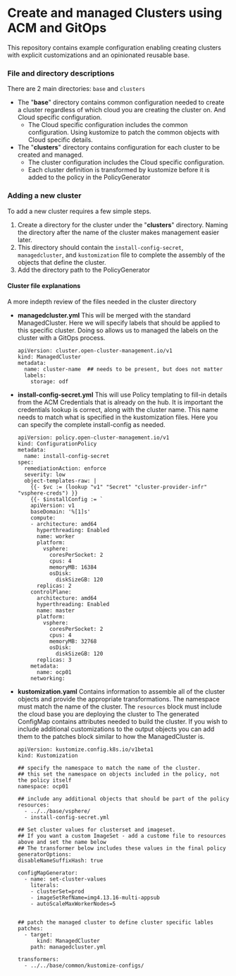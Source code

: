 # Create and managed Clusters using ACM and GitOps  

This repository contains example configuration enabling creating clusters with explicit customizations and an opinionated reusable base.

### File and directory descriptions

There are 2 main directories: `base` and `clusters`
- The "**base**" directory contains common configuration needed to create a cluster regardless of which cloud you are creating the cluster on.  And Cloud specific configuration.
  - The Cloud specific configuration includes the common configuration.  Using kustomize to patch the common objects with Cloud specific details.
- The "**clusters**" directory contains configuration for each cluster to be created and managed.  
  - The cluster configuration includes the Cloud specific configuration.
  - Each cluster definition is transformed by kustomize before it is added to the policy in the PolicyGenerator


### Adding a new cluster
To add a new cluster requires a few simple steps.
1. Create a directory for the cluster under the  "**clusters**" directory.  Naming the directory after the name of the cluster makes management easier later.
2. This directory should contain the `install-config-secret`, `managedcluster`, and `kustomization` file to complete the assembly of the objects that define the cluster.
3. Add the directory path to the PolicyGenerator

#### Cluster file explanations
A more indepth review of the files needed in the cluster directory
- **managedcluster.yml**
  This will be merged with the standard ManagedCluster.  Here we will specify labels that should be applied to this specific cluster.  Doing so allows us to managed the labels on the cluster with a GitOps process.
  ```
  apiVersion: cluster.open-cluster-management.io/v1
  kind: ManagedCluster
  metadata:
    name: cluster-name  ## needs to be present, but does not matter
    labels:
      storage: odf
  ```

- **install-config-secret.yml**
  This will use Policy templating to fill-in details from the ACM Credentials that is already on the hub.
  It is important the credentials lookup is correct, along with the cluster name.  This name needs to match what is specified in the kustomization files.
  Here you can specify the complete install-config as needed.
  ```
  apiVersion: policy.open-cluster-management.io/v1
  kind: ConfigurationPolicy
  metadata:
    name: install-config-secret
  spec:
    remediationAction: enforce
    severity: low
    object-templates-raw: |
      {{- $vc := (lookup "v1" "Secret" "cluster-provider-infr" "vsphere-creds") }}
      {{- $installConfig := `
      apiVersion: v1
      baseDomain: '%[1]s'
      compute:
      - architecture: amd64
        hyperthreading: Enabled
        name: worker
        platform:
          vsphere:
            coresPerSocket: 2
            cpus: 4
            memoryMB: 16384
            osDisk:
              diskSizeGB: 120
        replicas: 2
      controlPlane:
        architecture: amd64
        hyperthreading: Enabled
        name: master
        platform:
          vsphere:
            coresPerSocket: 2
            cpus: 4
            memoryMB: 32768
            osDisk:
              diskSizeGB: 120
        replicas: 3
      metadata:
        name: ocp01
      networking:
  ```

- **kustomization.yaml**
  Contains information to assemble all of the cluster objects and provide the appropriate transformations.
  The namespace must match the name of the cluster.
  The `resources` block must include the cloud base you are deploying the cluster to
  The generated ConfigMap contains attributes needed to build the cluster.
  If you wish to include additional customizations to the output objects you can add them to the patches block similar to how the ManagedCluster is.
  ```
  apiVersion: kustomize.config.k8s.io/v1beta1
  kind: Kustomization

  ## specify the namespace to match the name of the cluster.
  ## this set the namespace on objects included in the policy, not the policy itself
  namespace: ocp01

  ## include any additional objects that should be part of the policy
  resources:
    - ../../base/vsphere/
    - install-config-secret.yml

  ## Set cluster values for clusterset and imageset.
  ## If you want a custom ImageSet - add a custome file to resources above and set the name below
  ## The transformer below includes these values in the final policy
  generatorOptions:
  disableNameSuffixHash: true

  configMapGenerator:
    - name: set-cluster-values
      literals:
      - clusterSet=prod
      - imageSetRefName=img4.13.16-multi-appsub
      - autoScaleMaxWorkerNodes=5


  ## patch the managed cluster to define cluster specific lables
  patches:
    - target:
        kind: ManagedCluster
      path: managedcluster.yml

  transformers:
    - ../../base/common/kustomize-configs/
  ```


